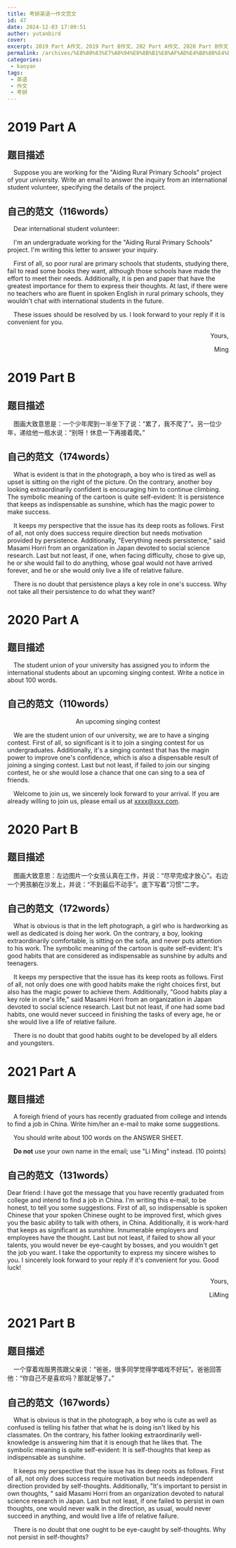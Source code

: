 ```yaml
---
title: 考研英语一作文范文
id: 47
date: 2024-12-03 17:09:51
auther: yutanbird
cover: 
excerpt: 2019 Part A作文、2019 Part B作文、202 Part A作文、2020 Part B作文
permalink: /archives/%E8%80%83%E7%A0%94%E8%8B%B1%E8%AF%AD%E4%B8%80%E4%BD%9C%E6%96%87%E8%8C%83%E6%96%87
categories:
 - kaoyan
tags: 
 - 英语
 - 作文
 - 考研
---
```




# 2019 Part A

## 题目描述

&emsp;Suppose you are working for the "Aiding Rural Primary Schools" project of your university. Write an email to answer the inquiry from an international student volunteer, specifying the details of the project.

## 自己的范文（116words）

&emsp;Dear international student volunteer:

&emsp;I'm an undergraduate working for the "Aiding Rural Primary Schools" project. I'm writing this letter to answer your inquiry. 

&emsp;First of all, so poor rural are primary schools that students, studying there, fail to read some books they want, although those schools have made the effort to meet their needs. Additionally, it is pen and paper that have the greatest importance for them to express their thoughts. At last, if there were no teachers who are fluent in spoken English in rural primary schools, they wouldn't chat with international students in the future.

&emsp;These issues should be resolved by us. I look forward to your reply if it is convenient for you.

<p align="right">Yours,</p>

<p align="right">Ming</p>

# 2019 Part B

## 题目描述

&emsp;图画大致意思是：一个少年爬到一半坐下了说：“累了，我不爬了”。另一位少年，递给他一瓶水说：“别呀！休息一下再接着爬。”

## 自己的范文（174words）

&emsp;What is evident is that in the photograph, a boy who is tired as well as upset is sitting on the right of the picture. On the contrary, another boy looking extraordinarily confident is encouraging him to continue climbing. The symbolic meaning of the cartoon is quite self-evident: It is persistence that keeps as indispensable as sunshine, which has the magic power to make success.

&emsp;It keeps my perspective that the issue has its deep roots as follows. First of all, not only does success require direction but needs motivation provided by persistence. Additionally, "Everything needs persistence," said Masami Horri from an organization in Japan devoted to social science research. Last but not least, if one, when facing difficulty, chose to give up, he or she would fail to do anything, whose goal would not have arrived forever, and he or she would only live a life of relative failure.

&emsp;There is no doubt that persistence plays a key role in one's success. Why not take all their persistence to do what they want?

# 2020 Part A

## 题目描述

&emsp;The student union of your university has assigned you to inform the international students about an upcoming singing contest. Write a notice in about 100 words.

## 自己的范文（110words）

<p align="center">An upcoming singing contest</p>

&emsp;We are the student union of our university, we are to have a singing contest. First of all, so significant is it to join a singing contest for us undergraduates. Additionally, it's a singing contest that has the magin power to improve one's confidence, which is also a dispensable result of joining a singing contest. Last but not least, if failed to join our singing contest, he or she would lose a chance that one can sing to a sea of friends.

&emsp;Welcome to join us, we sincerely look forward to your arrival. If you are already willing to join us, please email us at xxxx@xxx.com.

# 2020 Part B

## 题目描述

&emsp;图画大致意思：左边图片一个女孩认真在工作，并说：“尽早完成才放心”。右边一个男孩躺在沙发上，并说：“不到最后不动手”。底下写着“习惯”二字。

## 自己的范文（172words）

&emsp;What is obvious is that in the left photograph, a girl who is hardworking as well as dedicated is doing her work. On the contrary, a boy, looking extraordinarily comfortable, is sitting on the sofa, and never puts attention to his work. The symbolic meaning of the cartoon is quite self-evident: It's good habits that are considered as indispensable as sunshine by adults and teenagers.

&emsp;It keeps my perspective that the issue has its keep roots as follows. First of all, not only does one with good habits make the right choices first, but also has the magic power to achieve them. Additionally, "Good habits play a key role in one's life," said Masami Horri from an organization in Japan devoted to social science research. Last but not least, if one had some bad habits, one would never succeed in finishing the tasks of every age, he or she would live a life of relative failure.

&emsp;There is no doubt that good habits ought to be developed by all elders and youngsters. 

# 2021 Part A

## 题目描述

&emsp;A foreigh friend of yours has recently graduated from college and intends to find a job in China. Write him/her an e-mail to make some suggestions.

&emsp;You should write about 100 words on the ANSWER SHEET.

&emsp;**Do not** use your own name in the email; use "Li Ming" instead. (10 points)

## 自己的范文（131words）

Dear friend:
	I have got the message that you have recently graduated from college and intend to find a job in China. I'm writing this e-mail, to be honest, to tell you some suggestions.
	First of all, so indispensable is spoken Chinese that your spoken Chinese ought to be improved first, which gives you the basic ability to talk with others, in China. Additionally, it is work-hard that keeps as significant as sunshine. Innumerable employers and employees have the thought. Last but not least, if failed to show all your talents, you would never be eye-caught by bosses, and you wouldn't get the job you want.
	I take the opportunity to express my sincere wishes to you. I sincerely look forward to your reply if it's convenient for you. Good luck!

<p align="right">Yours,</p>

<p align="right">LiMing</p>

# 2021 Part B

## 题目描述

&emsp;一个穿着戏服男孩跟父亲说：“爸爸，很多同学觉得学唱戏不好玩”。爸爸回答他：“你自己不是喜欢吗？那就足够了。”

## 自己的范文（167words）

&emsp;What is obvious is that in the photograph, a boy who is cute as well as confused is telling his father that what he is doing isn't liked by his classmates. On the contrary, his father looking extraordinarily well-knowledge is answering him that it is enough that he likes that. The symbolic meaning is quite self-evident: It is self-thoughts that keep as indispensable as sunshine.

&emsp;It keeps my perspective that the issue has its deep roots as follows. First of all, not only does success require motivation but needs independent direction provided by self-thoughts. Additionally, "It's important to persist in own thoughts, " said Masami Horri from an organization devoted to natural science research in Japan. Last but not least, if one failed to persist in own thoughts, one would never walk in the direction, as usual, would never succeed in anything, and would live a life of relative failure.

&emsp;There is no doubt that one ought to be eye-caught by self-thoughts. Why not persist in self-thoughts?